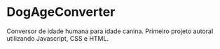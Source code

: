 # DogAgeConverter
Conversor de idade humana para idade canina. Primeiro projeto autoral utilizando Javascript, CSS e HTML. 
